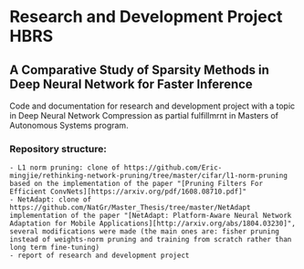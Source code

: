 # Research and Development Project HBRS
## A Comparative Study of Sparsity Methods in Deep Neural Network for Faster Inference

Code and documentation for research and development project with a topic in Deep Neural Network Compression as partial fulfillmrnt in Masters of Autonomous Systems program.

### Repository structure:
	- L1 norm pruning: clone of https://github.com/Eric-mingjie/rethinking-network-pruning/tree/master/cifar/l1-norm-pruning based on the implementation of the paper "[Pruning Filters For Efficient ConvNets][https://arxiv.org/pdf/1608.08710.pdf]"
	- NetAdapt: clone of https://github.com/NatGr/Master_Thesis/tree/master/NetAdapt implementation of the paper "[NetAdapt: Platform-Aware Neural Network Adaptation for Mobile Applications][http://arxiv.org/abs/1804.03230]", several modifications were made (the main ones are: fisher pruning instead of weights-norm pruning and training from scratch rather than long term fine-tuning)
	- report of research and development project
